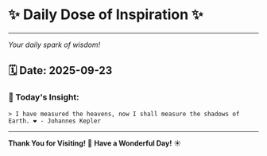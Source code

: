 # ✨ Daily Dose of Inspiration ✨

--- 

_Your daily spark of wisdom!_

## 🗓️ Date: **2025-09-23**

### 💬 Today's Insight:
```
> I have measured the heavens, now I shall measure the shadows of Earth. ❤️ - Johannes Kepler
```

--- 

**Thank You for Visiting!** 🙏
**Have a Wonderful Day!** ☀️
